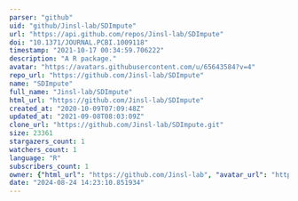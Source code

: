 ```yaml
---
parser: "github"
uid: "github/Jinsl-lab/SDImpute"
url: "https://api.github.com/repos/Jinsl-lab/SDImpute"
doi: "10.1371/JOURNAL.PCBI.1009118"
timestamp: "2021-10-17 00:34:59.706222"
description: "A R package."
avatar: "https://avatars.githubusercontent.com/u/65643584?v=4"
repo_url: "https://github.com/Jinsl-lab/SDImpute"
name: "SDImpute"
full_name: "Jinsl-lab/SDImpute"
html_url: "https://github.com/Jinsl-lab/SDImpute"
created_at: "2020-10-09T07:09:48Z"
updated_at: "2021-09-08T08:03:09Z"
clone_url: "https://github.com/Jinsl-lab/SDImpute.git"
size: 23361
stargazers_count: 1
watchers_count: 1
language: "R"
subscribers_count: 1
owner: {"html_url": "https://github.com/Jinsl-lab", "avatar_url": "https://avatars.githubusercontent.com/u/65643584?v=4", "login": "Jinsl-lab", "type": "User"}
date: "2024-08-24 14:23:10.851934"
---
```

